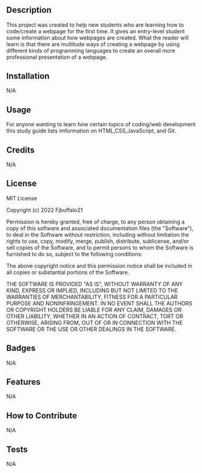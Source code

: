 # <Prework study Guide Webpage>

## Description
This project was created to help new students who are learning how to code/create a webpage for the first time. It gives an entry-level student some information about how webpages are created. What the reader will learn is that there are multitude ways of creating a webpage by using different kinds of programming languages to create an overall more professional presentation of a webpage.

## Installation

N/A

## Usage

For anyone wanting to learn how certain topics of coding/web development this study guide lists imformation on HTML,CSS,JavaScript, and Git. 

## Credits

N/A 

## License

MIT License

Copyright (c) 2022 Fjbuffalo21

Permission is hereby granted, free of charge, to any person obtaining a copy
of this software and associated documentation files (the "Software"), to deal
in the Software without restriction, including without limitation the rights
to use, copy, modify, merge, publish, distribute, sublicense, and/or sell
copies of the Software, and to permit persons to whom the Software is
furnished to do so, subject to the following conditions:

The above copyright notice and this permission notice shall be included in all
copies or substantial portions of the Software.

THE SOFTWARE IS PROVIDED "AS IS", WITHOUT WARRANTY OF ANY KIND, EXPRESS OR
IMPLIED, INCLUDING BUT NOT LIMITED TO THE WARRANTIES OF MERCHANTABILITY,
FITNESS FOR A PARTICULAR PURPOSE AND NONINFRINGEMENT. IN NO EVENT SHALL THE
AUTHORS OR COPYRIGHT HOLDERS BE LIABLE FOR ANY CLAIM, DAMAGES OR OTHER
LIABILITY, WHETHER IN AN ACTION OF CONTRACT, TORT OR OTHERWISE, ARISING FROM,
OUT OF OR IN CONNECTION WITH THE SOFTWARE OR THE USE OR OTHER DEALINGS IN THE
SOFTWARE.

## Badges

N/A

## Features

N/A

## How to Contribute

N/A

## Tests

N/A 
